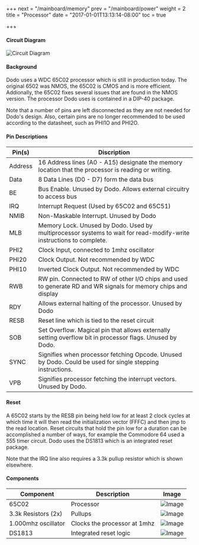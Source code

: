 +++
next = "/mainboard/memory"
prev = "/mainboard/power"
weight = 2
title = "Processor"
date = "2017-01-01T13:13:14-08:00"
toc = true

+++

#### Circuit Diagram

![Circuit Diagram](/processor.png?width=50%)

#### Background

Dodo uses a WDC 65C02 processor which is still in production today. The original 6502 was NMOS, the 65C02 is CMOS and is more efficient. Addionally, the 65C02 fixes several issues that are found in the NMOS version. The processor Dodo uses is contained in a DIP-40 package.

Note that a number of pins are left disconnected as they are not needed for Dodo's design. Also, certain pins are no longer recommended to be used according to the datasheet, such as PHI1O and PHI2O.

#### Pin Descriptions

| Pin(s)      | Discription                 |
| ----------- | --------------------------- |
| Address     | 16 Address lines (A0 - A15) designate the memory location that the processor is reading or writing.
| Data        | 8 Data Lines (D0 - D7) form the data bus
| BE          | Bus Enable. Unused by Dodo. Allows external circuitry to access bus
| IRQ         | Interrupt Request (Used by 65C02 and 65C51)
| NMIB        | Non-Maskable Interrupt. Unused by Dodo
| MLB         | Memory Lock. Unused by Dodo. Used by multiprocessor systems to wait for read-modify-write instructions to complete.
| PHI2        | Clock Input, connected to 1mhz oscillator
| PHI20       | Clock Output. Not recommended by WDC
| PHI10       | Inverted Clock Output. Not recommended by WDC
| RWB         | RW pin. Connected to RW of other I/O chips and used to generate RD and WR signals for memory chips and display
| RDY         | Allows external halting of the processor. Unused by Dodo
| RESB        | Reset line which is tied to the reset circuit
| SOB         | Set Overflow. Magical pin that allows externally setting overflow bit in processor flags. Unused by Dodo. 
| SYNC        | Signifies when processor fetching Opcode. Unused by Dodo. Could be used for single stepping instructions.
| VPB         | Signifies processor fetching the interrupt vectors. Unused by Dodo.

#### Reset

A 65C02 starts by the RESB pin being held low for at least 2 clock cycles at which time it will then read the initialization vector (FFFC) and then jmp to the read location. Reset circuits that hold the pin low for a duration can be accomplished a number of ways, for example the Commodore 64 used a 555 timer circuit. Dodo uses the DS1813 which is an integrated reset package.

Note that the IRQ line also requires a 3.3k pullup resistor which is shown elsewhere.

#### Components

| Component                | Description                                   | Image                                 |
| ------------------------ | --------------------------------------------- | ------------------------------------- |
| 65C02                    | Processor                                     | ![Image](/65C02.jpg?height=100px)
| 3.3k Resistors (2x)      | Pullups                                       | ![Image](/3.3k.jpg?height=100px)
| 1.000mhz oscillator      | Clocks the processor at 1mhz                  | ![Image](/1mhz.jpg?height=100px)
| DS1813                   | Integrated reset logic                        | ![Image](/DS1813.jpg?height=100px)